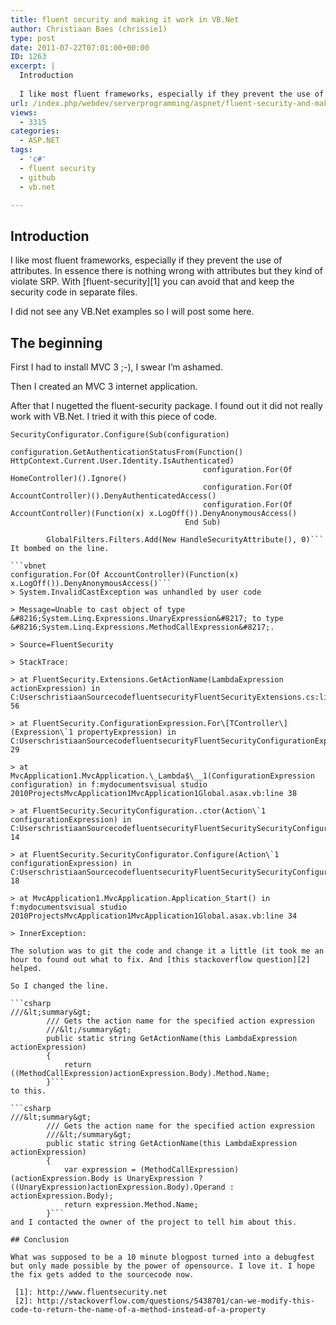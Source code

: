 ```yaml
---
title: fluent security and making it work in VB.Net
author: Christiaan Baes (chrissie1)
type: post
date: 2011-07-22T07:01:00+00:00
ID: 1263
excerpt: |
  Introduction
  
  I like most fluent frameworks, especially if they prevent the use of attributes. In essence there is nothing wrong with attributes but they kind of violate SRP. With fluent-security you can avoid that and keep the security code in separa&hellip;
url: /index.php/webdev/serverprogramming/aspnet/fluent-security-and-making-it/
views:
  - 3315
categories:
  - ASP.NET
tags:
  - 'c#'
  - fluent security
  - github
  - vb.net

---
```

## Introduction

I like most fluent frameworks, especially if they prevent the use of attributes. In essence there is nothing wrong with attributes but they kind of violate SRP. With [fluent-security][1] you can avoid that and keep the security code in separate files. 

I did not see any VB.Net examples so I will post some here. 

## The beginning

First I had to install MVC 3 ;-), I swear I&#8217;m ashamed.

Then I created an MVC 3 internet application.

After that I nugetted the fluent-security package. I found out it did not really work with VB.Net. I tried it with this piece of code.

```vbnet
SecurityConfigurator.Configure(Sub(configuration)
                                           configuration.GetAuthenticationStatusFrom(Function() HttpContext.Current.User.Identity.IsAuthenticated)
                                           configuration.For(Of HomeController)().Ignore()
                                           configuration.For(Of AccountController)().DenyAuthenticatedAccess()
                                           configuration.For(Of AccountController)(Function(x) x.LogOff()).DenyAnonymousAccess()
                                       End Sub)

        GlobalFilters.Filters.Add(New HandleSecurityAttribute(), 0)```
It bombed on the line.

```vbnet
configuration.For(Of AccountController)(Function(x) x.LogOff()).DenyAnonymousAccess()```
> System.InvalidCastException was unhandled by user code
    
> Message=Unable to cast object of type &#8216;System.Linq.Expressions.UnaryExpression&#8217; to type &#8216;System.Linq.Expressions.MethodCallExpression&#8217;.
    
> Source=FluentSecurity
    
> StackTrace:
         
> at FluentSecurity.Extensions.GetActionName(LambdaExpression actionExpression) in C:UserschristiaanSourcecodefluentsecurityFluentSecurityExtensions.cs:line 56
         
> at FluentSecurity.ConfigurationExpression.For\[TController\](Expression\`1 propertyExpression) in C:UserschristiaanSourcecodefluentsecurityFluentSecurityConfigurationExpression.cs:line 29
         
> at MvcApplication1.MvcApplication.\_Lambda$\__1(ConfigurationExpression configuration) in f:mydocumentsvisual studio 2010ProjectsMvcApplication1MvcApplication1Global.asax.vb:line 38
         
> at FluentSecurity.SecurityConfiguration..ctor(Action\`1 configurationExpression) in C:UserschristiaanSourcecodefluentsecurityFluentSecuritySecurityConfiguration.cs:line 14
         
> at FluentSecurity.SecurityConfigurator.Configure(Action\`1 configurationExpression) in C:UserschristiaanSourcecodefluentsecurityFluentSecuritySecurityConfigurator.cs:line 18
         
> at MvcApplication1.MvcApplication.Application_Start() in f:mydocumentsvisual studio 2010ProjectsMvcApplication1MvcApplication1Global.asax.vb:line 34
    
> InnerException:

The solution was to git the code and change it a little (it took me an hour to found out what to fix. And [this stackoverflow question][2] helped.

So I changed the line.

```csharp
///&lt;summary&gt;
		/// Gets the action name for the specified action expression
		///&lt;/summary&gt;
		public static string GetActionName(this LambdaExpression actionExpression)
		{
			return ((MethodCallExpression)actionExpression.Body).Method.Name;
		}```
to this.

```csharp
///&lt;summary&gt;
		/// Gets the action name for the specified action expression
		///&lt;/summary&gt;
		public static string GetActionName(this LambdaExpression actionExpression)
		{
            var expression = (MethodCallExpression)(actionExpression.Body is UnaryExpression ? ((UnaryExpression)actionExpression.Body).Operand : actionExpression.Body);
            return expression.Method.Name;
		}```
and I contacted the owner of the project to tell him about this. 

## Conclusion

What was supposed to be a 10 minute blogpost turned into a debugfest but only made possible by the power of opensource. I love it. I hope the fix gets added to the sourcecode now.

 [1]: http://www.fluentsecurity.net
 [2]: http://stackoverflow.com/questions/5438701/can-we-modify-this-code-to-return-the-name-of-a-method-instead-of-a-property